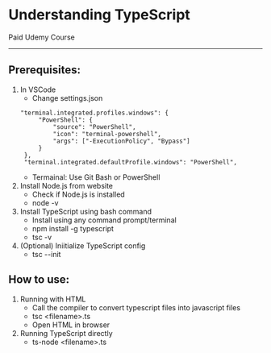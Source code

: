 # Understanding TypeScript
 Paid Udemy Course

---
## **Prerequisites**:
1. In VSCode
    - Change settings.json
    <pre><code>"terminal.integrated.profiles.windows": {
        "PowerShell": {
            "source": "PowerShell",
            "icon": "terminal-powershell",
            "args": ["-ExecutionPolicy", "Bypass"]
        }
    },
    "terminal.integrated.defaultProfile.windows": "PowerShell",</code></pre>
    - Termainal: Use Git Bash or PowerShell
2. Install Node.js from website
    - Check if Node.js is installed
    - node -v
3. Install TypeScript using bash command
    - Install using any command prompt/terminal
    - npm install -g typescript
    - tsc -v
4. (Optional) Iniitialize TypeScript config 
    - tsc --init

## **How to use**:
 1. Running with HTML
     - Call the compiler to convert typescript files into javascript files
     - tsc \<filename>.ts
     - Open HTML in browser
 2. Running TypeScript directly
     - ts-node \<filename>.ts